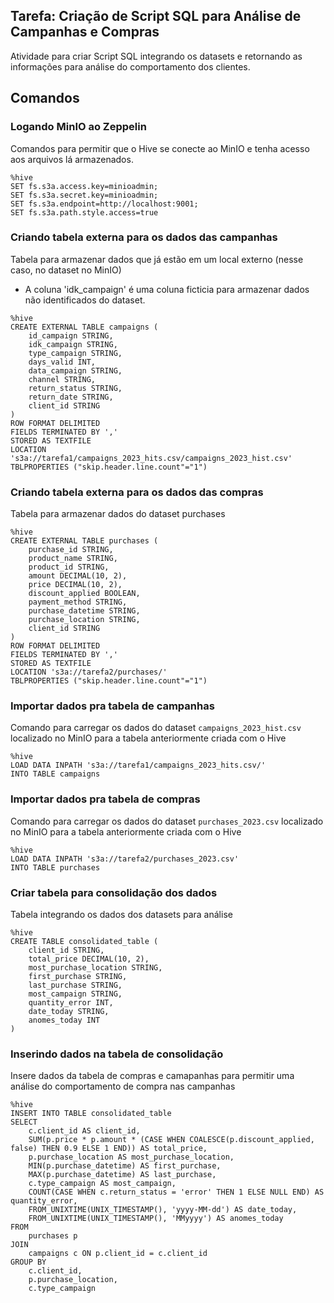 ## Tarefa: Criação de Script SQL para Análise de Campanhas e Compras
Atividade para criar Script SQL integrando os datasets e retornando as informações para análise do comportamento dos clientes.

## Comandos

### Logando MinIO ao Zeppelin
Comandos para permitir que o Hive se conecte ao MinIO e tenha acesso aos arquivos lá armazenados. 
```
%hive
SET fs.s3a.access.key=minioadmin;
SET fs.s3a.secret.key=minioadmin;
SET fs.s3a.endpoint=http://localhost:9001;
SET fs.s3a.path.style.access=true
```

### Criando tabela externa para os dados das campanhas
Tabela para armazenar dados que já estão em um local externo (nesse caso, no dataset no MinIO)
- A coluna 'idk_campaign' é uma coluna ficticia para armazenar dados não identificados do dataset.
```
%hive
CREATE EXTERNAL TABLE campaigns (
    id_campaign STRING,
    idk_campaign STRING,
    type_campaign STRING,
    days_valid INT,
    data_campaign STRING,
    channel STRING,
    return_status STRING,
    return_date STRING,
    client_id STRING
)
ROW FORMAT DELIMITED
FIELDS TERMINATED BY ','
STORED AS TEXTFILE
LOCATION 's3a://tarefa1/campaigns_2023_hits.csv/campaigns_2023_hist.csv'
TBLPROPERTIES ("skip.header.line.count"="1")
```

### Criando tabela externa para os dados das compras
Tabela para armazenar dados do dataset purchases 
```
%hive
CREATE EXTERNAL TABLE purchases (
    purchase_id STRING,
    product_name STRING,
    product_id STRING,
    amount DECIMAL(10, 2),
    price DECIMAL(10, 2),
    discount_applied BOOLEAN,
    payment_method STRING,
    purchase_datetime STRING,
    purchase_location STRING,
    client_id STRING
)
ROW FORMAT DELIMITED
FIELDS TERMINATED BY ','
STORED AS TEXTFILE
LOCATION 's3a://tarefa2/purchases/'
TBLPROPERTIES ("skip.header.line.count"="1")
```

### Importar dados pra tabela de campanhas
Comando para carregar os dados do dataset `campaigns_2023_hist.csv` localizado no MinIO para a tabela anteriormente criada com o Hive
```
%hive
LOAD DATA INPATH 's3a://tarefa1/campaigns_2023_hits.csv/'
INTO TABLE campaigns
```

### Importar dados pra tabela de compras
Comando para carregar os dados do dataset `purchases_2023.csv` localizado no MinIO para a tabela anteriormente criada com o Hive
```
%hive
LOAD DATA INPATH 's3a://tarefa2/purchases_2023.csv'
INTO TABLE purchases
```

### Criar tabela para consolidação dos dados
Tabela integrando os dados dos datasets para análise
```
%hive
CREATE TABLE consolidated_table (
    client_id STRING,
    total_price DECIMAL(10, 2),
    most_purchase_location STRING,
    first_purchase STRING,
    last_purchase STRING,
    most_campaign STRING,
    quantity_error INT,
    date_today STRING,
    anomes_today INT
)
```

### Inserindo dados na tabela de consolidação
Insere dados da tabela de compras e camapanhas para permitir uma análise do comportamento de compra nas campanhas
```
%hive
INSERT INTO TABLE consolidated_table
SELECT
    c.client_id AS client_id,
    SUM(p.price * p.amount * (CASE WHEN COALESCE(p.discount_applied, false) THEN 0.9 ELSE 1 END)) AS total_price,
    p.purchase_location AS most_purchase_location,
    MIN(p.purchase_datetime) AS first_purchase,
    MAX(p.purchase_datetime) AS last_purchase,
    c.type_campaign AS most_campaign,
    COUNT(CASE WHEN c.return_status = 'error' THEN 1 ELSE NULL END) AS quantity_error,
    FROM_UNIXTIME(UNIX_TIMESTAMP(), 'yyyy-MM-dd') AS date_today,
    FROM_UNIXTIME(UNIX_TIMESTAMP(), 'MMyyyy') AS anomes_today
FROM 
    purchases p
JOIN 
    campaigns c ON p.client_id = c.client_id
GROUP BY 
    c.client_id, 
    p.purchase_location, 
    c.type_campaign

```
